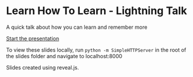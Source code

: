 # Learn How To Learn - Lightning Talk

A quick talk about how you can learn and remember more

[Start the presentation](https://jpdurham.github.io/learn-how-to-learn-lightning-talk/#/)

To view these slides locally, run `python -m SimpleHTTPServer` in the root of the slides folder and navigate to localhost:8000

Slides created using reveal.js.

